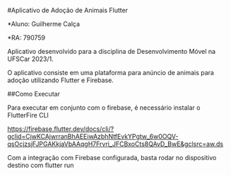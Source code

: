 #Aplicativo de Adoção de Animais Flutter

*Aluno: Guilherme Calça

*RA: 790759

Aplicativo desenvolvido para a disciplina de Desenvolvimento Móvel na UFSCar 2023/1.

O aplicativo consiste em uma plataforma para anúncio de animais para adoção utilizando Flutter e Firebase. 

##Como Executar

Para executar em conjunto com o firebase, é necessário instalar o FlutterFire CLI

https://firebase.flutter.dev/docs/cli/?gclid=CjwKCAjwrranBhAEEiwAzbhNtfEvkYPgtw_6w0OQV-qsOcjzsjFJPGAKkjaVbAAqgH7Frvri_JFCBxoCts8QAvD_BwE&gclsrc=aw.ds

Com a integração com Firebase configurada, basta rodar no dispositivo destino com flutter run
